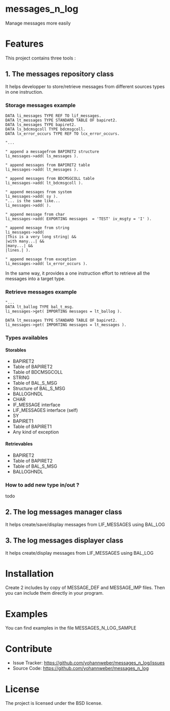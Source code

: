 # messages_n_log
Manage messages more easily

# Features
This project contains three tools :

## 1. The messages repository class
It helps developper to store/retrieve messages from different sources types in one instruction.

### Storage messages example
```abap
DATA li_messages TYPE REF TO lif_messages.
DATA lt_messages TYPE STANDARD TABLE OF bapiret2.
DATA ls_messages TYPE bapiret2.
DATA ls_bdcmsgcoll TYPE bdcmsgcoll.
DATA lx_error_occurs TYPE REF TO lcx_error_occurs.

"...

" append a messagefrom BAPIRET2 structure
li_messages->add( ls_messages ).

" append messages from BAPIRET2 table
li_messages->add( lt_messages ).

" append messages from BDCMSGCOLL table
li_messages->add( lt_bdcmsgcoll ).

" append messages from system
li_messages->add( sy ).
"... is the same like...
li_messages->add( ).

" append message from char
li_messages->add( EXPORTING messages  = 'TEST' iv_msgty = 'I' ).

" append message from string
li_messages->add(
|This is a very long string| &&
|with many...| &&
|many...| &&
|lines.| ).

" append message from exception
li_messages->add( lx_error_occurs ).
```
In the same way, it provides a one instruction effort to retrieve all the messages into a target type.

### Retrieve messages example
```abap
"...
DATA lt_ballog TYPE bal_t_msg.
li_messages->get( IMPORTING messages = lt_ballog ).

DATA lt_messages TYPE STANDARD TABLE OF bapiret2.
li_messages->get( IMPORTING messages = lt_messages ).
```

### Types availables
#### Storables
- BAPIRET2
- Table of BAPIRET2
- Table of BDCMSGCOLL
- STRING
- Table of BAL_S_MSG
- Structure of BAL_S_MSG
- BALLOGHNDL
- CHAR
- IF_MESSAGE interface
- LIF_MESSAGES interface (self)
- SY
- BAPIRET1 
- Table of BAPIRET1
- Any kind of exception

#### Retrievables
- BAPIRET2
- Table of BAPIRET2
- Table of BAL_S_MSG
- BALLOGHNDL

### How to add new type in/out ?
todo

## 2. The log messages manager class
It helps create/save/display messages from LIF_MESSAGES using BAL_LOG

## 3. The log messages displayer class
It helps create/display messages from LIF_MESSAGES using BAL_LOG

# Installation
Create 2 includes by copy of MESSAGE_DEF and MESSAGE_IMP files.
Then you can include them directly in your program.

# Examples
You can find examples in the file MESSAGES_N_LOG_SAMPLE

# Contribute
- Issue Tracker: https://github.com/yohannweber/messages_n_log/issues
- Source Code: https://github.com/yohannweber/messages_n_log

# License
The project is licensed under the BSD license.
